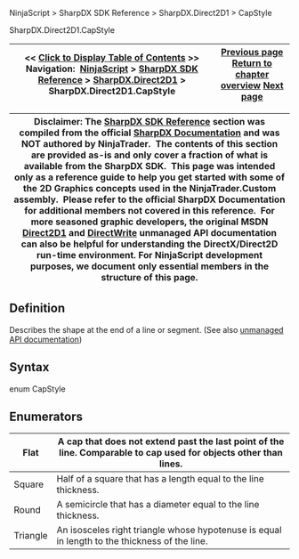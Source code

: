 ﻿
NinjaScript \> SharpDX SDK Reference \> SharpDX.Direct2D1 \> CapStyle

SharpDX.Direct2D1\.CapStyle

| \<\< [Click to Display Table of Contents](sharpdx_direct2d1_capstyle.md) \>\> **Navigation:**     [NinjaScript](ninjascript-1.md) \> [SharpDX SDK Reference](sharpdx_sdk_reference-1.md) \> [SharpDX.Direct2D1](sharpdx_direct2d1-1.md) \> SharpDX.Direct2D1\.CapStyle | [Previous page](sharpdx_direct2d1_brushproperties-1.md) [Return to chapter overview](sharpdx_direct2d1-1.md) [Next page](sharpdx_direct2d1_drawtextoptions-1.md) |
| --- | --- |

| Disclaimer: The [SharpDX SDK Reference](sharpdx_sdk_reference-1.md) section was compiled from the official [SharpDX Documentation](http://sharpdx.org/) and was NOT authored by NinjaTrader.  The contents of this section are provided as\-is and only cover a fraction of what is available from the SharpDX SDK.  This page was intended only as a reference guide to help you get started with some of the 2D Graphics concepts used in the NinjaTrader.Custom assembly.  Please refer to the official SharpDX Documentation for additional members not covered in this reference.  For more seasoned graphic developers, the original MSDN [Direct2D1](https://msdn.microsoft.com/en-us/library/windows/desktop/dd370990.aspx) and [DirectWrite](https://msdn.microsoft.com/en-us/library/windows/desktop/dd368038.aspx) unmanaged API documentation can also be helpful for understanding the DirectX/Direct2D run\-time environment. For NinjaScript development purposes, we document only essential members in the structure of this page. |
| --- |

## Definition
Describes the shape at the end of a line or segment.
(See also [unmanaged API documentation](http://msdn.microsoft.com/en-us/library/dd368079.aspx))
 
## Syntax
enum CapStyle
 
## Enumerators

| Flat | A cap that does not extend past the last point of the line. Comparable to cap used for objects other than lines. |
| --- | --- |
| Square | Half of a square that has a length equal to the line thickness. |
| Round | A semicircle that has a diameter equal to the line thickness. |
| Triangle | An isosceles right triangle whose hypotenuse is equal in length to the thickness of the line. |
 
